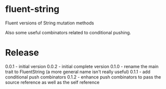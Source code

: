 # fluent-string
Fluent versions of String mutation methods

Also some useful combinators related to conditional pushing.

# Release

0.0.1 - initial version
0.0.2 - initial complete version
0.1.0 - rename the main trait to FluentString (a more general name isn't really useful)
0.1.1 - add conditional push combinators
0.1.2 - enhance push combinators to pass the source reference as well as the self reference